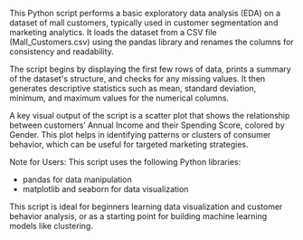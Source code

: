 This Python script performs a basic exploratory data analysis (EDA) on a dataset of mall customers, typically used in customer segmentation and marketing analytics. It loads the dataset from a CSV file (Mall_Customers.csv) using the pandas library and renames the columns for consistency and readability.

The script begins by displaying the first few rows of data, prints a summary of the dataset's structure, and checks for any missing values. It then generates descriptive statistics such as mean, standard deviation, minimum, and maximum values for the numerical columns.

A key visual output of the script is a scatter plot that shows the relationship between customers’ Annual Income and their Spending Score, colored by Gender. This plot helps in identifying patterns or clusters of consumer behavior, which can be useful for targeted marketing strategies.

Note for Users:
This script uses the following Python libraries:
- pandas for data manipulation
- matplotlib and seaborn for data visualization

This script is ideal for beginners learning data visualization and customer behavior analysis, or as a starting point for building machine learning models like clustering.
